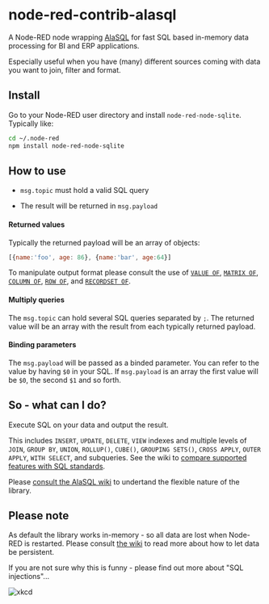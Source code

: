 # node-red-contrib-alasql

A Node-RED node wrapping [AlaSQL](https://github.com/agershun/alasql) for fast SQL based in-memory data processing for BI and ERP applications.

Especially useful when you have (many) different sources coming with data you want to join, filter and format.



## Install

Go to your Node-RED user directory and install `node-red-node-sqlite`. Typically like:

```bash
cd ~/.node-red
npm install node-red-node-sqlite
```



## How to use

* `msg.topic` must hold a valid SQL query

* The result will be returned in `msg.payload`

#### Returned values

Typically the returned payload will be an array of objects:  

```js
[{name:'foo', age: 86}, {name:'bar', age:64}]
```

To manipulate output format please consult the use of [`VALUE OF`](https://github.com/agershun/alasql/wiki/Value), [`MATRIX OF`](https://github.com/agershun/alasql/wiki/MATRIX), [`COLUMN OF`](https://github.com/agershun/alasql/wiki/COLUMN), [`ROW OF`](https://github.com/agershun/alasql/wiki/ROW), and [`RECORDSET OF`](https://github.com/agershun/alasql/wiki/RECORDSET).


#### Multiply queries

The `msg.topic` can hold several SQL queries separated by `;`. The returned value will be an array with the result from each typically returned payload.


#### Binding parameters

The `msg.payload` will be passed as a binded parameter. You can refer to the value by having `$0` in your SQL. If `msg.payload` is an array the first value will be `$0`, the second `$1` and so forth. 




##  So - what can I do?

Execute SQL on your data and output the result. 

This includes `INSERT`, `UPDATE`, `DELETE`, `VIEW` indexes and multiple levels of `JOIN`, `GROUP BY`, `UNION`, `ROLLUP()`, `CUBE()`, `GROUPING SETS()`, `CROSS APPLY`, `OUTER APPLY`, `WITH SELECT`, and subqueries. See the wiki to [compare supported features with SQL standards](https://github.com/agershun/alasql/wiki/SQL%20keywords).

Please [consult the AlaSQL wiki](https://github.com/agershun/alasql/wiki/readme) to undertand the flexible nature of the library. 





## Please note

As default the library works in-memory - so all data are lost when Node-RED is restarted. Please consult [the wiki](https://github.com/agershun/alasql/wiki) to read more about how to let data be persistent.  

If you are not sure why this is funny - please find out more about "SQL injections"...

![xkcd](https://cloud.githubusercontent.com/assets/1063454/13614823/999e9548-e572-11e5-9661-57a06e8f3fa4.png)



